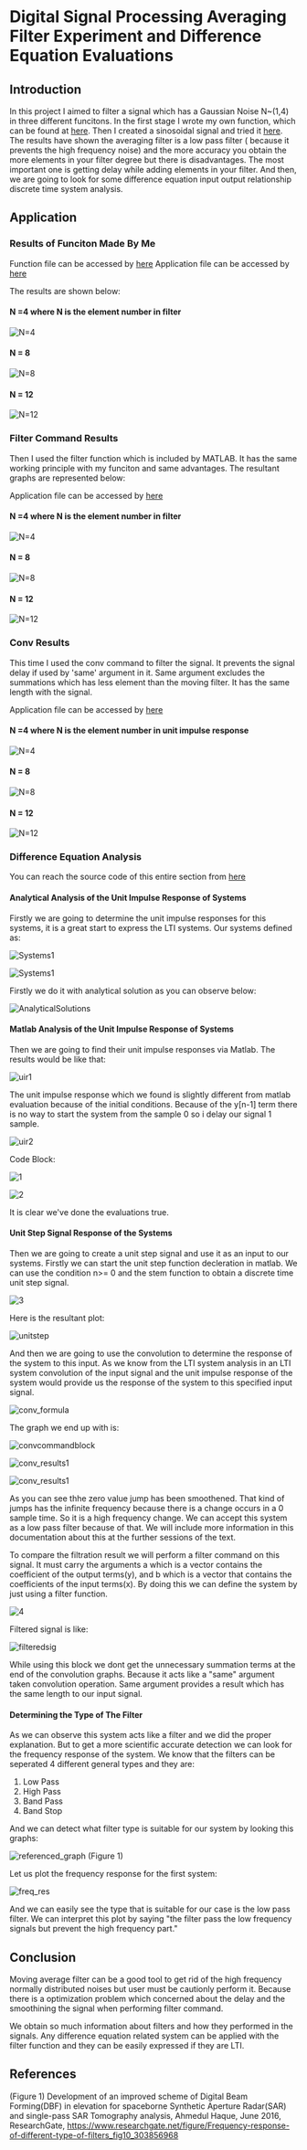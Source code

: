 # Digital Signal Processing Averaging Filter Experiment and Difference Equation Evaluations

## Introduction

In this project I aimed to filter a signal which has a Gaussian Noise N~(1,4) in three different funcitons. In the first stage I wrote my own function, which can be found at [here](./MATLAB%20Files/my_mov_ave_filter.m). Then I created a sinosoidal signal and tried it [here](./MATLAB%20Files/my_own_func.m). The results have shown the averaging filter is a low pass filter ( because it prevents the high frequency noise) and the more accuracy you obtain the more elements in your filter degree but there is disadvantages. The most important one is getting delay while adding elements in your filter. And then, we are going to look for some difference equation input output relationship discrete time system analysis.

## Application
### Results of Funciton Made By Me 

Function file can be accessed by [here](./MATLAB%20Files/my_mov_ave_filter.m)
Application file can be accessed by [here](./MATLAB%20Files/my_own_func.m)

The results are shown below:

#### N =4 where N is the element number in filter

![N=4](./Result%20Graphs/own_func_fil_deg_4.jpg)

#### N = 8

![N=8](./Result%20Graphs/own_func_fil_deg_8.jpg)

#### N = 12

![N=12](./Result%20Graphs/own_func_fil_deg_12.jpg)

### Filter Command Results

Then I used the filter function which is included by MATLAB. It has the same working principle with my funciton and same advantages. The resultant graphs are represented below:

Application file can be accessed by [here](./MATLAB%20Files/filter_function_application.m)


#### N =4 where N is the element number in filter

![N=4](./Result%20Graphs/filter_N_4.jpg)

#### N = 8

![N=8](./Result%20Graphs/filter_N_8.jpg)

#### N = 12

![N=12](./Result%20Graphs/filter_N_12.jpg)

### Conv Results

This time I used the conv command to filter the signal. It prevents the signal delay if used by 'same' argument in it. Same argument excludes the summations which has less element than the moving filter. It has the same length with the signal.

Application file can be accessed by [here](./MATLAB%20Files/filtering_with_conv.m)


#### N =4 where N is the element number in unit impulse response

![N=4](./Result%20Graphs/conv_N_4.jpg)

#### N = 8

![N=8](./Result%20Graphs/conv_N_8.jpg)

#### N = 12

![N=12](./Result%20Graphs/conv_N_12.jpg)



### Difference Equation Analysis

You can reach the source code of this entire section from [here](./MATLAB%20Files/differenceeq.m)

#### Analytical Analysis of the Unit Impulse Response of Systems

Firstly we are going to determine the unit impulse responses for this systems, it is a great start to express the LTI systems. Our systems defined as:


![Systems1](./Result%20Graphs/diffeq1.png)


![Systems1](./Result%20Graphs/diffeq2.png)


Firstly we do it with analytical solution as you can observe below:

![AnalyticalSolutions](./Other%20Graphical%20Content/analytical_sol.png)

#### Matlab Analysis of the Unit Impulse Response of Systems

Then we are going to find their unit impulse responses via Matlab. The results would be like that:

![uir1](./Result%20Graphs/difference_eq_1_initial_fixed.jpg)


The unit impulse response which we found is slightly different from matlab evaluation because of the initial conditions. Because of the y[n-1] term there is no way to start the system from the sample 0 so i delay our signal 1 sample.


![uir2](./Result%20Graphs/difference_eq_2.jpg)

Code Block:


![1](./Code%20Blocks/1.png)


![2](./Code%20Blocks/2.png)

It is clear we've done the evaluations true.

#### Unit Step Signal Response of the Systems

Then we are going to create a unit step signal and use it as an input to our systems. Firstly we can start the unit step function decleration in matlab. We can use the condition n>= 0 and the stem function to obtain a discrete time unit step signal.

![3](./Code%20Blocks/3.png)

Here is the resultant plot:

![unitstep](./Result%20Graphs/unit_s.jpg)



And then we are going to use the convolution to determine the response of the system to this input. As we know from the LTI system analysis in an LTI system convolution of the input signal and the unit impulse response of the system would provide us the response of the system to this specified input signal.


![conv_formula](./Other%20Graphical%20Content/conv_formula.png)


The graph we end up with is:


![convcommandblock](./Code%20Blocks/conv_codeblock.png)

![conv_results1](./Result%20Graphs/conv1.jpg)


![conv_results1](./Result%20Graphs/conv2.jpg)

As you can see thhe zero value jump has been smoothened. That kind of jumps has the infinite frequency because there is a change occurs in a 0 sample time. So it is a high frequency change. We can accept this system as a low pass filter because of that. We will include more information in this documentation about this at the further sessions of the text.


To compare the filtration result we will perform a filter command on this signal. It must carry the arguments a which is a vector contains the coefficient of the output terms(y), and b which is a vector that contains the coefficients of the input terms(x). By doing this we can define the system by just using a filter function.


![4](./Code%20Blocks/4.png)


Filtered signal is like:


![filteredsig](./Result%20Graphs/filtered_diffeq.jpg)

While using this block we dont get the unnecessary summation terms at the end of the convolution graphs. Because it acts like a "same" argument taken convolution operation. Same argument provides a result which has the same length to our input signal.

#### Determining the Type of The Filter

As we can observe this system acts like a filter and we did the proper explanation. But to get a more scientific accurate detection we can look for the frequency response of the system. We know that the filters can be seperated 4 different general types and they are:

1. Low Pass
2. High Pass
3. Band Pass
4. Band Stop

And we can detect what filter type is suitable for our system by looking this graphs:


![referenced_graph](./Other%20Graphical%20Content/Frequency-response-of-different-type-of-filters.png) (Figure 1)


Let us plot the frequency response for the first system:


![freq_res](./Code%20Blocks/5.png)


And we can easily see the type that is suitable for our case is the low pass filter. We can interpret this plot by saying "the filter  pass the low frequency signals but prevent the high frequency part."

## Conclusion
Moving average filter can be a good tool to get rid of the high frequency normally distributed noises but user must be cautionly perform it. Because there is a optimization problem which concerned about the delay and the smoothining the signal when performing filter command.

We obtain so much information about filters and how they performed in the signals. Any difference equation related system can be applied with the filter function and they can be easily expressed if they are LTI.

## References

(Figure 1) Development of an improved scheme of Digital Beam Forming(DBF) in elevation for spaceborne Synthetic Aperture Radar(SAR) and single-pass SAR Tomography analysis, Ahmedul Haque, June 2016, ResearchGate, https://www.researchgate.net/figure/Frequency-response-of-different-type-of-filters_fig10_303856968